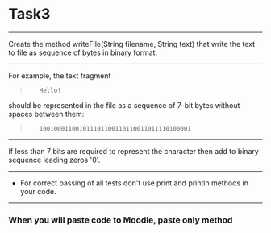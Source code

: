 # Task3

---
Create the method writeFile(String filename, String text)
that write the text to file as sequence of bytes in binary format.

---
For example, the text fragment


>        Hello!
should be represented in the file as a sequence of 7-bit bytes
without spaces between them:


>        100100011001011101100110110011011110100001

---
If less than 7 bits are required to represent the character
then add to binary sequence leading zeros '0'.

---
* For correct passing of all tests don't use print and println methods in your code.

---
### When you will paste code to Moodle, paste only method